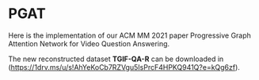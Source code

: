 # PGAT

Here is the implementation of our ACM MM 2021 paper Progressive Graph Attention Network for Video Question Answering.

The new reconstructed dataset **TGIF-QA-R** can be downloaded in (https://1drv.ms/u/s!AhYeKoCb7RZVgu5IsPrcF4HPKQ941Q?e=kQg6zf).

